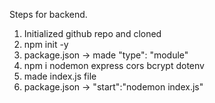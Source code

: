 Steps for backend. 


1. Initialized github repo and cloned
2. npm init -y
3. package.json -> made "type": "module"
4. npm i nodemon express cors bcrypt dotenv
5. made index.js file
6. package.json -> "start":"nodemon index.js"
